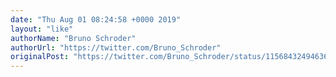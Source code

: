 ```yaml
---
date: "Thu Aug 01 08:24:58 +0000 2019"
layout: "like"
authorName: "Bruno Schroder"
authorUrl: "https://twitter.com/Bruno_Schroder"
originalPost: "https://twitter.com/Bruno_Schroder/status/1156843249463693312"
---
```

